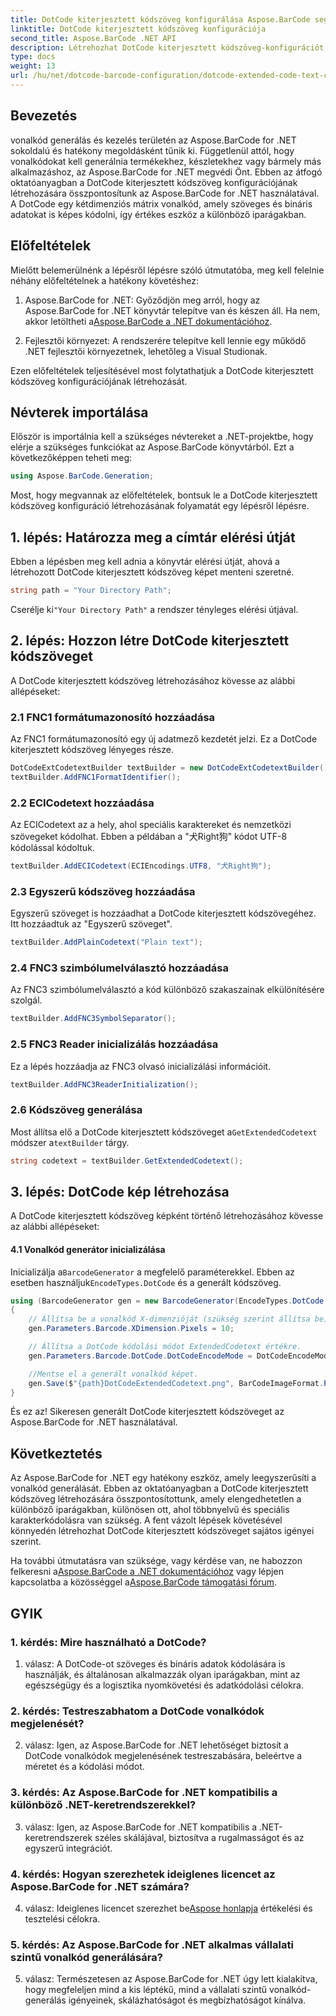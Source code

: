 ```yaml
---
title: DotCode kiterjesztett kódszöveg konfigurálása Aspose.BarCode segítségével .NET-hez
linktitle: DotCode kiterjesztett kódszöveg konfigurációja
second_title: Aspose.BarCode .NET API
description: Létrehozhat DotCode kiterjesztett kódszöveg-konfigurációt könnyedén az Aspose.BarCode for .NET használatával. Kövesse lépésenkénti útmutatónkat a hatékony vonalkód létrehozásához.
type: docs
weight: 13
url: /hu/net/dotcode-barcode-configuration/dotcode-extended-code-text-configuration/
---
```

## Bevezetés

vonalkód generálás és kezelés területén az Aspose.BarCode for .NET sokoldalú és hatékony megoldásként tűnik ki. Függetlenül attól, hogy vonalkódokat kell generálnia termékekhez, készletekhez vagy bármely más alkalmazáshoz, az Aspose.BarCode for .NET megvédi Önt. Ebben az átfogó oktatóanyagban a DotCode kiterjesztett kódszöveg konfigurációjának létrehozására összpontosítunk az Aspose.BarCode for .NET használatával. A DotCode egy kétdimenziós mátrix vonalkód, amely szöveges és bináris adatokat is képes kódolni, így értékes eszköz a különböző iparágakban.

## Előfeltételek

Mielőtt belemerülnénk a lépésről lépésre szóló útmutatóba, meg kell felelnie néhány előfeltételnek a hatékony követéshez:

1.  Aspose.BarCode for .NET: Győződjön meg arról, hogy az Aspose.BarCode for .NET könyvtár telepítve van és készen áll. Ha nem, akkor letöltheti a[Aspose.BarCode a .NET dokumentációhoz](https://reference.aspose.com/barcode/net/).

2. Fejlesztői környezet: A rendszerére telepítve kell lennie egy működő .NET fejlesztői környezetnek, lehetőleg a Visual Studionak.

Ezen előfeltételek teljesítésével most folytathatjuk a DotCode kiterjesztett kódszöveg konfigurációjának létrehozását.

## Névterek importálása

Először is importálnia kell a szükséges névtereket a .NET-projektbe, hogy elérje a szükséges funkciókat az Aspose.BarCode könyvtárból. Ezt a következőképpen teheti meg:


```csharp
using Aspose.BarCode.Generation;
```

Most, hogy megvannak az előfeltételek, bontsuk le a DotCode kiterjesztett kódszöveg konfiguráció létrehozásának folyamatát egy lépésről lépésre.



## 1. lépés: Határozza meg a címtár elérési útját

Ebben a lépésben meg kell adnia a könyvtár elérési útját, ahová a létrehozott DotCode kiterjesztett kódszöveg képet menteni szeretné.

```csharp
string path = "Your Directory Path";
```

 Cserélje ki`"Your Directory Path"` a rendszer tényleges elérési útjával.

## 2. lépés: Hozzon létre DotCode kiterjesztett kódszöveget

A DotCode kiterjesztett kódszöveg létrehozásához kövesse az alábbi allépéseket:

### 2.1 FNC1 formátumazonosító hozzáadása

Az FNC1 formátumazonosító egy új adatmező kezdetét jelzi. Ez a DotCode kiterjesztett kódszöveg lényeges része.

```csharp
DotCodeExtCodetextBuilder textBuilder = new DotCodeExtCodetextBuilder();
textBuilder.AddFNC1FormatIdentifier();
```

### 2.2 ECICodetext hozzáadása

Az ECICodetext az a hely, ahol speciális karaktereket és nemzetközi szövegeket kódolhat. Ebben a példában a "犬Right狗" kódot UTF-8 kódolással kódoltuk.

```csharp
textBuilder.AddECICodetext(ECIEncodings.UTF8, "犬Right狗");
```

### 2.3 Egyszerű kódszöveg hozzáadása

Egyszerű szöveget is hozzáadhat a DotCode kiterjesztett kódszövegéhez. Itt hozzáadtuk az "Egyszerű szöveget".

```csharp
textBuilder.AddPlainCodetext("Plain text");
```

### 2.4 FNC3 szimbólumelválasztó hozzáadása

Az FNC3 szimbólumelválasztó a kód különböző szakaszainak elkülönítésére szolgál.

```csharp
textBuilder.AddFNC3SymbolSeparator();
```

### 2.5 FNC3 Reader inicializálás hozzáadása

Ez a lépés hozzáadja az FNC3 olvasó inicializálási információit.

```csharp
textBuilder.AddFNC3ReaderInitialization();
```

### 2.6 Kódszöveg generálása

 Most állítsa elő a DotCode kiterjesztett kódszöveget a`GetExtendedCodetext` módszer a`textBuilder` tárgy.

```csharp
string codetext = textBuilder.GetExtendedCodetext();
```

## 3. lépés: DotCode kép létrehozása

A DotCode kiterjesztett kódszöveg képként történő létrehozásához kövesse az alábbi allépéseket:

#### 4.1 Vonalkód generátor inicializálása

 Inicializálja a`BarcodeGenerator` a megfelelő paraméterekkel. Ebben az esetben használjuk`EncodeTypes.DotCode` és a generált kódszöveg.

```csharp
using (BarcodeGenerator gen = new BarcodeGenerator(EncodeTypes.DotCode, codetext))
{
    // Állítsa be a vonalkód X-dimenzióját (szükség szerint állítsa be).
    gen.Parameters.Barcode.XDimension.Pixels = 10;

    // Állítsa a DotCode kódolási módot ExtendedCodetext értékre.
    gen.Parameters.Barcode.DotCode.DotCodeEncodeMode = DotCodeEncodeMode.ExtendedCodetext;

    //Mentse el a generált vonalkód képet.
    gen.Save($"{path}DotCodeExtendedCodetext.png", BarCodeImageFormat.Png);
}
```

És ez az! Sikeresen generált DotCode kiterjesztett kódszöveget az Aspose.BarCode for .NET használatával.

## Következtetés

Az Aspose.BarCode for .NET egy hatékony eszköz, amely leegyszerűsíti a vonalkód generálását. Ebben az oktatóanyagban a DotCode kiterjesztett kódszöveg létrehozására összpontosítottunk, amely elengedhetetlen a különböző iparágakban, különösen ott, ahol többnyelvű és speciális karakterkódolásra van szükség. A fent vázolt lépések követésével könnyedén létrehozhat DotCode kiterjesztett kódszöveget sajátos igényei szerint.

 Ha további útmutatásra van szüksége, vagy kérdése van, ne habozzon felkeresni a[Aspose.BarCode a .NET dokumentációhoz](https://reference.aspose.com/barcode/net/) vagy lépjen kapcsolatba a közösséggel a[Aspose.BarCode támogatási fórum](https://forum.aspose.com/c/barcode/13).

## GYIK

### 1. kérdés: Mire használható a DotCode?

1. válasz: A DotCode-ot szöveges és bináris adatok kódolására is használják, és általánosan alkalmazzák olyan iparágakban, mint az egészségügy és a logisztika nyomkövetési és adatkódolási célokra.

### 2. kérdés: Testreszabhatom a DotCode vonalkódok megjelenését?

2. válasz: Igen, az Aspose.BarCode for .NET lehetőséget biztosít a DotCode vonalkódok megjelenésének testreszabására, beleértve a méretet és a kódolási módot.

### 3. kérdés: Az Aspose.BarCode for .NET kompatibilis a különböző .NET-keretrendszerekkel?

3. válasz: Igen, az Aspose.BarCode for .NET kompatibilis a .NET-keretrendszerek széles skálájával, biztosítva a rugalmasságot és az egyszerű integrációt.

### 4. kérdés: Hogyan szerezhetek ideiglenes licencet az Aspose.BarCode for .NET számára?

 4. válasz: Ideiglenes licencet szerezhet be[Aspose honlapja](https://purchase.aspose.com/temporary-license/) értékelési és tesztelési célokra.

### 5. kérdés: Az Aspose.BarCode for .NET alkalmas vállalati szintű vonalkód generálására?

5. válasz: Természetesen az Aspose.BarCode for .NET úgy lett kialakítva, hogy megfeleljen mind a kis léptékű, mind a vállalati szintű vonalkód-generálás igényeinek, skálázhatóságot és megbízhatóságot kínálva.